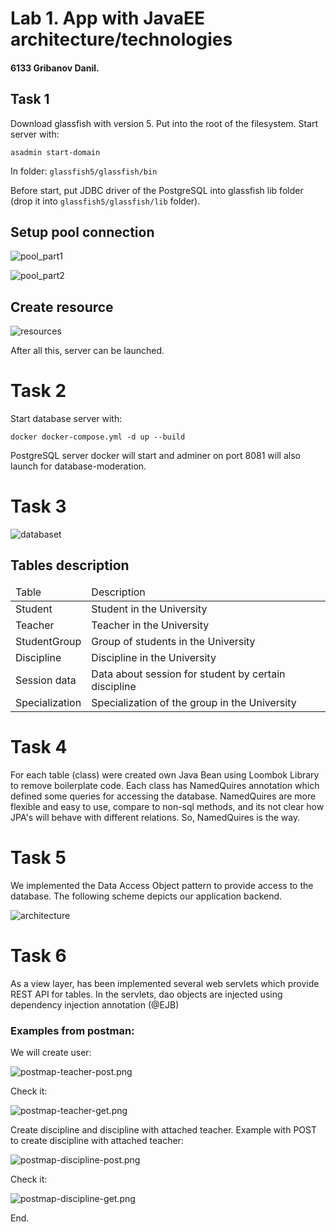 # Lab 1. App with JavaEE architecture/technologies
#### 6133 Gribanov Danil.
## Task 1
Download glassfish with version 5. Put into the root of the filesystem.
Start server with:
```
asadmin start-domain 
```
In folder: `glassfish5/glassfish/bin`

Before start, put JDBC driver of the PostgreSQL into glassfish lib folder 
(drop it into `glassfish5/glassfish/lib` folder).

## Setup pool connection

![pool_part1](images/pool_part1.png)

![pool_part2](images/pool_part2.png)

## Create resource

![resources](images/resources.png)

After all this, server can be launched.

# Task 2
Start database server with:
```
docker docker-compose.yml -d up --build
```

PostgreSQL server docker will start and adminer on port 8081 will also launch for database-moderation.

# Task 3

![databaset](images/database.png)

## Tables description
<table>
    <thead>
        <td>Table</td>
        <td>Description</td>
    </thead>
    <tr>
        <td>Student</td>
        <td>Student in the University</td>
    </tr>
    <tr>
        <td>Teacher</td>
        <td>Teacher in the University</td>
    </tr>
    <tr>
        <td>StudentGroup</td>
        <td>Group of students in the University</td>
    </tr>
    <tr>
        <td>Discipline</td>
        <td>Discipline in the University</td>
    </tr>
    <tr>
        <td>Session data</td>
        <td>Data about session for student by certain discipline</td>
    </tr>
    <tr>
        <td>Specialization</td>
        <td>Specialization of the group in the University</td>
    </tr>
</table>

# Task 4
For each table (class) were created own Java Bean using Loombok Library to remove boilerplate code. 
Each class has NamedQuires annotation which defined some queries for accessing the database. 
NamedQuires are more flexible and easy to use, compare to non-sql methods, and its not clear how JPA's will behave with
different relations. So, NamedQuires is the way.

# Task 5
We implemented the Data Access Object pattern to provide access to the database. The following scheme depicts our
application backend.

![architecture](images/architecture.png)

# Task 6
As a view layer, has been implemented several web servlets which provide REST API for tables.
In the servlets, dao objects are injected using dependency injection annotation (@EJB)

### Examples from postman:

We will create user:

![postmap-teacher-post.png](images/postmap-teacher-post.png)

Check it:

![postmap-teacher-get.png](images/postmap-teacher-get.png)

Create discipline and discipline with attached teacher. 
Example with POST to create discipline with attached teacher:

![postmap-discipline-post.png](images/postmap-discipline-post.png)

Check it:

![postmap-discipline-get.png](images/postmap-discipline-get.png)

End.

